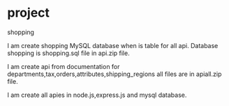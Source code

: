 # project
shopping

I am create shopping MySQL database when is table for all api.
Database shopping is shopping.sql file in api.zip file.

I am create api from documentation for departments,tax,orders,attributes,shipping_regions all files are in apiall.zip file.

I am create all apies in node.js,express.js and mysql database.
